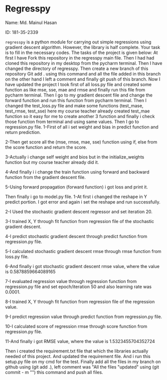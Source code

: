 # Regresspy

Name: Md. Mainul Hasan

ID: 181-35-2339

`regresspy` is a python module for carrying out simple regressions using gradient descent algorithm. However, the library is half complete. Your task is to fill in the necessary codes. The tasks of the project is given below:
At first I have Fork this repository in the regresspy main file. Then I had had cloned this repository in my desktop from the pycharm terminal. Then I have changed the directory of regresspy. Then create a new branch of this repository Git add . using this command and all the file added in this branch on the other hand I left a comment and finally git push of this branch. Now I have updated the project I took first of all loss.py file and created some function as like mse, sse, mae and rmse and finally run this file from pycharm terminal. Then I go to my gradient descent file and change the forward function and run this function from pycharm terminal. Then I changed the test_loss.py file and make some functions (test_mase, test_rmse, test_sse) here my course teacher already created test_mae function so it easy for me to create another 3 function and finally i check those function from terminal and using same values. Then I go to regression.py file. 1-First of all i set weight and bias in predict function and return prediction.

2-Then get score all the (mse, rmse, mae, sse) function using if, else from the score function and return the score.

3-Actually i change self weight and bios but in the initialize_weights function but my course teacher already did it.

4-And finally i i change the train function using forward and backward function from the gradient descent file.

5-Using forward propagation (forward function) i got loss and print it.

Then finally i go to model.py file. 1-At first i changed the reshape in Y predict portion. I got error and again i set the reshape and run successfully.

2-I Used the stochastic gradient descent regressor and set iteration 20.

3-I trained X, Y through fit function from regression file of the stochastic gradient descent.

4-I predict stochastic gradient descent through predict function from regression.py file.

5-I calculated stochastic gradient descent rmse through rmse function from loss.py file.

6-And finally i got stochastic gradient descent rmse value, where the value is 0.5878859664089165

7-I evaluated regression value through regression function from regression.py file and set epoch/iteration 50 and also learning rate was 0.0001.

8-I trained X, Y through fit function from regression file of the regression value.

9-I predict regression value through predict function from regression.py file.

10-I calculated score of regression rmse through score function from regression.py file.

11-And finally i got RMSE value, where the value is 1.5323455704352724

Then i created the requirement.txt file that which the libraries actually needed of this project. And updated the requirement file. And i run this setup.py file on my cmd for the test. Finally add all the files in my branch on github using (git add .), left comment was "All the files "updated" using (git commit - m "") this command and push all files.